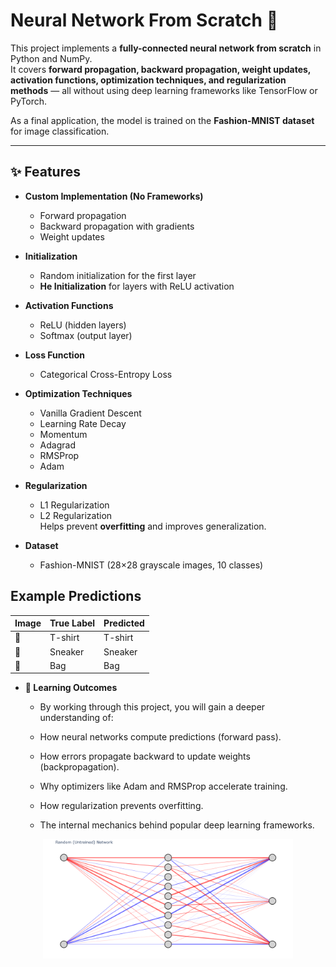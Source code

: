 # Neural Network From Scratch 🚀

This project implements a **fully-connected neural network from scratch** in Python and NumPy.  
It covers **forward propagation, backward propagation, weight updates, activation functions, optimization techniques, and regularization methods** — all without using deep learning frameworks like TensorFlow or PyTorch.  

As a final application, the model is trained on the **Fashion-MNIST dataset** for image classification.

---

## ✨ Features

- **Custom Implementation (No Frameworks)**
  - Forward propagation
  - Backward propagation with gradients
  - Weight updates

- **Initialization**
  - Random initialization for the first layer
  - **He Initialization** for layers with ReLU activation

- **Activation Functions**
  - ReLU (hidden layers)
  - Softmax (output layer)
    
- **Loss Function**
  - Categorical Cross-Entropy Loss

- **Optimization Techniques**
  - Vanilla Gradient Descent
  - Learning Rate Decay
  - Momentum
  - Adagrad
  - RMSProp
  - Adam

- **Regularization**
  - L1 Regularization
  - L2 Regularization  
  Helps prevent **overfitting** and improves generalization.

- **Dataset**
  - Fashion-MNIST (28×28 grayscale images, 10 classes)
    
Example Predictions
---
| Image | True Label | Predicted |
| ----- | ---------- | --------- |
| 👕    | T-shirt    | T-shirt   |
| 👟    | Sneaker    | Sneaker   |
| 👜    | Bag        | Bag       |

- **🎯 Learning Outcomes**

  - By working through this project, you will gain a deeper understanding of:

  - How neural networks compute predictions (forward pass).

  - How errors propagate backward to update weights (backpropagation).

  - Why optimizers like Adam and RMSProp accelerate training.

  - How regularization prevents overfitting.

  - The internal mechanics behind popular deep learning frameworks.

<p align="center">
  <img src="newplot.png" alt="Accuracy Curve" width="400"/>
</p>
